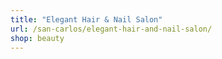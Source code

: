 ```yaml
---
title: "Elegant Hair & Nail Salon"
url: /san-carlos/elegant-hair-and-nail-salon/
shop: beauty
---
```

